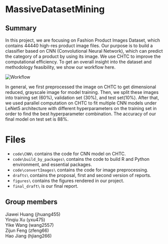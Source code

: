 # MassiveDatasetMining

## Summary

In this project, we are focusing on Fashion Product Images Dataset, which contains 44440 high-res product image files. Our purpose is to build a classifier based on CNN (Convolutional Neural Network), which can predict the category of a product by using its image. We use CHTC to improve the computational efficiency. To get an overall insight into the dataset and methodology feasibility, we show our workflow here.

![Workflow](https://github.com/ElenaXu98/MassiveDatasetMining/blob/main/figures/workflow.png)

In general, we first preprocessed the image on CHTC to get dimensional reduced, grayscale image for model training. Then, we split these images into training set (60%), validation set (30%), and test set(10%). After that, we used parallel computation on CHTC to fit multiple CNN models under LeNet5 architecture with different hyperparameters on the training set in order to find the best hyperparameter combination. The accuracy of our final model on test set is 88%.

# Files

- `code\CNN\` contains the code for CNN model on CHTC.
- `code\build_by_packages\` contains the code to build R and Python environment, and essential packages.
- `code\convertImages\` contains the code for image preprocessing.
- `drafts\` contains the proposal, first and second version of reports.
- `figures\` contains the figures rendered in our project.
- `final_draft\` is our final report.

## Group members

Jiawei Huang (jhuang455)  
Yinqiu Xu (yxu475)  
Yike Wang (wang2557)  
Zijun Feng (zfeng66)  
Hao Jiang (hjiang266)
